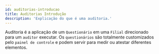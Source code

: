 ```yaml
---
id: auditorias-introducao
title: Auditorias Introdução 
description: 'Explicação do que é uma auditoria.'
---
```


Auditoria é a aplicação de um `Questionário` em uma `Filial` direcionado para um `auditor` executar. Os `questionários` são totalmente customizados pelo `painel de controle` e podem servir para medir ou atestar diferentes elementos.

